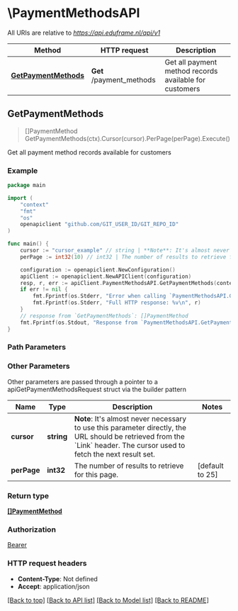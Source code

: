# \PaymentMethodsAPI

All URIs are relative to *https://api.eduframe.nl/api/v1*

Method | HTTP request | Description
------------- | ------------- | -------------
[**GetPaymentMethods**](PaymentMethodsAPI.md#GetPaymentMethods) | **Get** /payment_methods | Get all payment method records available for customers



## GetPaymentMethods

> []PaymentMethod GetPaymentMethods(ctx).Cursor(cursor).PerPage(perPage).Execute()

Get all payment method records available for customers

### Example

```go
package main

import (
	"context"
	"fmt"
	"os"
	openapiclient "github.com/GIT_USER_ID/GIT_REPO_ID"
)

func main() {
	cursor := "cursor_example" // string | **Note**: It's almost never necessary to use this parameter directly, the URL   should be retrieved from the `Link` header.  The cursor used to fetch the next result set.  (optional)
	perPage := int32(10) // int32 | The number of results to retrieve for this page. (optional) (default to 25)

	configuration := openapiclient.NewConfiguration()
	apiClient := openapiclient.NewAPIClient(configuration)
	resp, r, err := apiClient.PaymentMethodsAPI.GetPaymentMethods(context.Background()).Cursor(cursor).PerPage(perPage).Execute()
	if err != nil {
		fmt.Fprintf(os.Stderr, "Error when calling `PaymentMethodsAPI.GetPaymentMethods``: %v\n", err)
		fmt.Fprintf(os.Stderr, "Full HTTP response: %v\n", r)
	}
	// response from `GetPaymentMethods`: []PaymentMethod
	fmt.Fprintf(os.Stdout, "Response from `PaymentMethodsAPI.GetPaymentMethods`: %v\n", resp)
}
```

### Path Parameters



### Other Parameters

Other parameters are passed through a pointer to a apiGetPaymentMethodsRequest struct via the builder pattern


Name | Type | Description  | Notes
------------- | ------------- | ------------- | -------------
 **cursor** | **string** | **Note**: It&#39;s almost never necessary to use this parameter directly, the URL   should be retrieved from the &#x60;Link&#x60; header.  The cursor used to fetch the next result set.  | 
 **perPage** | **int32** | The number of results to retrieve for this page. | [default to 25]

### Return type

[**[]PaymentMethod**](PaymentMethod.md)

### Authorization

[Bearer](../README.md#Bearer)

### HTTP request headers

- **Content-Type**: Not defined
- **Accept**: application/json

[[Back to top]](#) [[Back to API list]](../README.md#documentation-for-api-endpoints)
[[Back to Model list]](../README.md#documentation-for-models)
[[Back to README]](../README.md)

